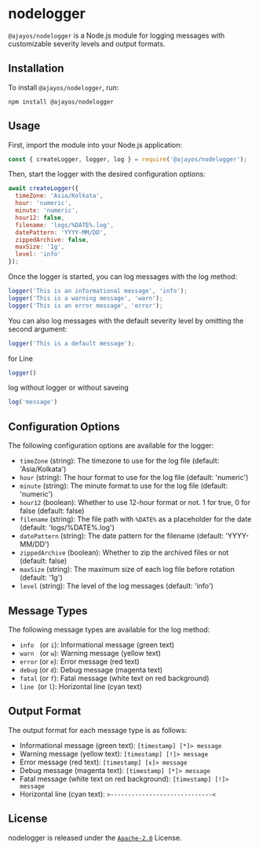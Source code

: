# nodelogger
`@ajayos/nodelogger` is a Node.js module for logging messages with customizable severity levels and output formats.

## Installation
To install `@ajayos/nodelogger`, run:
```shell
npm install @ajayos/nodelogger
```

## Usage
First, import the module into your Node.js application:

```js
const { createLogger, logger, log } = require('@ajayos/nodelogger');
```
Then, start the logger with the desired configuration options:

```js
await createLogger({
  timeZone: 'Asia/Kolkata',
  hour: 'numeric',
  minute: 'numeric',
  hour12: false,
  filename: 'logs/%DATE%.log',
  datePattern: 'YYYY-MM/DD',
  zippedArchive: false,
  maxSize: '1g',
  level: 'info'
});
```


Once the logger is started, you can log messages with the log method:

```js
logger('This is an informational message', 'info');
logger('This is a warning message', 'warn');
logger('This is an error message', 'error');
```
You can also log messages with the default severity level by omitting the second argument:

```js
logger('This is a default message');
```

for Line
```js
logger()
```

log without logger or without saveing

```js
log('message')
```
## Configuration Options
The following configuration options are available for the logger:

* `timeZone` (string): The timezone to use for the log file (default: 'Asia/Kolkata')
* `hour` (string): The hour format to use for the log file (default: 'numeric')
* `minute` (string): The minute format to use for the log file (default: 'numeric')
* `hour12` (boolean): Whether to use 12-hour format or not. 1 for true, 0 for false (default: false)
* `filename` (string): The file path with `%DATE%` as a placeholder for the date (default: 'logs/%DATE%.log')
* `datePattern` (string): The date pattern for the filename (default: 'YYYY-MM/DD')
* `zippedArchive` (boolean): Whether to zip the archived files or not (default: false)
* `maxSize` (string): The maximum size of each log file before rotation (default: '1g')
* `level` (string): The level of the log messages (default: 'info')



## Message Types
The following message types are available for the log method:

* `info` &nbsp;&nbsp;(or `i`): Informational message (green text)
* `warn` &nbsp;&nbsp;(or `w`): Warning message (yellow text)
* `error` (or `e`): Error message (red text)
* `debug` (or `d`): Debug message (magenta text)
* `fatal` (or `f`): Fatal message (white text on red background)
* `line` &nbsp;(or `l`): Horizontal line (cyan text)
## Output Format
The output format for each message type is as follows:

* Informational message (green text): `[timestamp] [*]> message`
* Warning message (yellow text): `[timestamp] [!]> message`
* Error message (red text): `[timestamp] [x]> message`
* Debug message (magenta text): `[timestamp] [*]> message`
* Fatal message (white text on red background): `[timestamp] [!]> message`
* Horizontal line (cyan text): `>-----------------------------<`
## License
nodelogger is released under the [`Apache-2.0`](/LICENSE) License.
